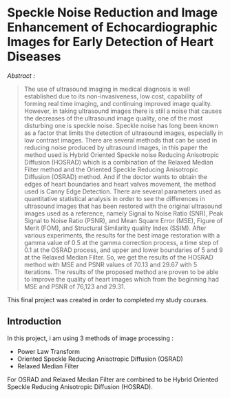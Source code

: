 # Speckle Noise Reduction and Image Enhancement of Echocardiographic Images for Early Detection of Heart Diseases #

*Abstract :*
>The use of ultrasound imaging in medical diagnosis is well established due to its
>non-invasiveness, low cost, capability of forming real time imaging, and continuing
>improved image quality. However, in taking ultrasound images there is still a noise
>that causes the decreases of the ultrasound image quality, one of the most disturbing
>one is speckle noise. Speckle noise has long been known as a factor that limits the
>detection of ultrasound images, especially in low contrast images. There are several
>methods that can be used in reducing noise produced by ultrasound images, in this
>paper the method used is Hybrid Oriented Speckle noise Reducing Anisotropic
>Diffusion (HOSRAD) which is a combination of the Relaxed Median Filter method
>and the Oriented Speckle Reducing Anisotropic Diffusion (OSRAD) method. And
>if the doctor wants to obtain the edges of heart boundaries and heart valves
>movement, the method used is Canny Edge Detection. There are several parameters
>used as quantitative statistical analysis in order to see the differences in ultrasound
>images that has been restored with the original ultrasound images used as a
>reference, namely Signal to Noise Ratio (SNR), Peak Signal to Noise Ratio (PSNR),
>and Mean Square Error (MSE), Figure of Merit (FOM), and Structural Similarity
>quality Index (SSIM). After various experiments, the results for the best image
>restoration with a gamma value of 0.5 at the gamma correction process, a time step
>of 0.1 at the OSRAD process, and upper and lower boundaries of 5 and 9 at the
>Relaxed Median Filter. So, we get the results of the HOSRAD method with MSE
>and PSNR values of 70.13 and 29.67 with 5 iterations. The results of the proposed
>method are proven to be able to improve the quality of heart images which from the
>beginning had MSE and PSNR of 76,123 and 29.31.

This final project was created in order to completed my study courses. 

## Introduction ##

In this project, i am using 3 methods of image processing :

* Power Law Transform
* Oriented Speckle Reducing Anisotropic Diffusion (OSRAD)
* Relaxed Median Filter

For OSRAD and Relaxed Median Filter are combined to be Hybrid Oriented Speckle Reducing Anisotropic Diffusion (HOSRAD).
